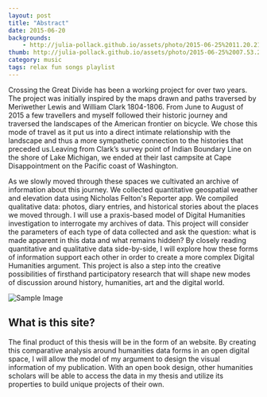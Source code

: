 ```yaml
---
layout: post
title: "Abstract"
date: 2015-06-20
backgrounds:
    - http://julia-pollack.github.io/assets/photo/2015-06-25%2011.20.21.jpg
thumb: http://julia-pollack.github.io/assets/photo/2015-06-25%2007.53.28-1.jpg
category: music
tags: relax fun songs playlist
---
```


Crossing the Great Divide has been a working project for over two years. The project was initially inspired by the maps drawn and paths traversed by Meriwether Lewis and William Clark 1804-1806. From June to August of 2015 a few travellers and myself followed their historic journey and traversed the landscapes of the American frontier on bicycle. We chose this mode of travel as it put us into a direct intimate relationship with the landscape and thus a more sympathetic connection to the histories that preceded us.Leaving from Clark’s survey point of Indian Boundary Line on the shore of Lake Michigan, we ended at their last campsite at Cape Disappointment on the Pacific coast of Washington. 

As we slowly moved through these spaces we cultivated an archive of information about this journey. We collected quantitative geospatial weather and elevation data using Nicholas Felton's Reporter app. We compiled qualitative data: photos, diary entries, and historical stories about the places we moved through. I will use a praxis-based model of Digital Humanities investigation to interrogate my archives of data. This project will consider the parameters of each type of data collected and ask the question: what is made apparent in this data and what remains hidden? By closely reading quantitative and qualitative data side-by-side, I will explore how these forms of information support each other in order to create a more complex Digital Humanities argument. This project is also a step into the creative possibilities of firsthand participatory research that will shape new modes of discussion around history, humanities, art and the digital world. 

    
![Sample Image](http://julia-pollack.github.io/assets/photo/2015-08-18%14.29.54.jpg)

## What is this site?
The final product of this thesis will be in the form of an website. By creating this comparative analysis around humanities data forms in an open digital space, I will allow the model of my argument to design the visual information of my publication. With an open book design, other humanities scholars will be able to access the data in my thesis and utilize its properties to build unique projects of their own.